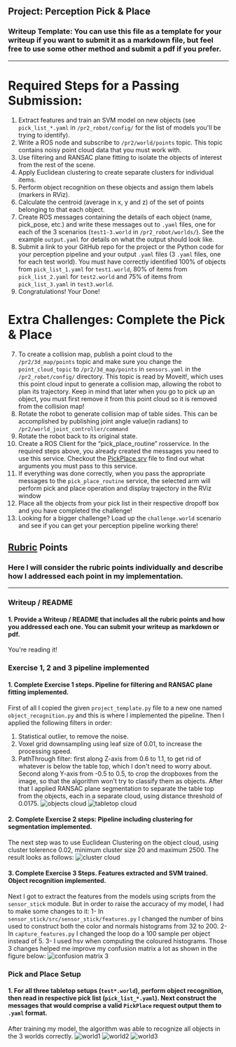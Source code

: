 ## Project: Perception Pick & Place
### Writeup Template: You can use this file as a template for your writeup if you want to submit it as a markdown file, but feel free to use some other method and submit a pdf if you prefer.

---


# Required Steps for a Passing Submission:
1. Extract features and train an SVM model on new objects (see `pick_list_*.yaml` in `/pr2_robot/config/` for the list of models you'll be trying to identify). 
2. Write a ROS node and subscribe to `/pr2/world/points` topic. This topic contains noisy point cloud data that you must work with.
3. Use filtering and RANSAC plane fitting to isolate the objects of interest from the rest of the scene.
4. Apply Euclidean clustering to create separate clusters for individual items.
5. Perform object recognition on these objects and assign them labels (markers in RViz).
6. Calculate the centroid (average in x, y and z) of the set of points belonging to that each object.
7. Create ROS messages containing the details of each object (name, pick_pose, etc.) and write these messages out to `.yaml` files, one for each of the 3 scenarios (`test1-3.world` in `/pr2_robot/worlds/`).  See the example `output.yaml` for details on what the output should look like.  
8. Submit a link to your GitHub repo for the project or the Python code for your perception pipeline and your output `.yaml` files (3 `.yaml` files, one for each test world).  You must have correctly identified 100% of objects from `pick_list_1.yaml` for `test1.world`, 80% of items from `pick_list_2.yaml` for `test2.world` and 75% of items from `pick_list_3.yaml` in `test3.world`.
9. Congratulations!  Your Done!

# Extra Challenges: Complete the Pick & Place
7. To create a collision map, publish a point cloud to the `/pr2/3d_map/points` topic and make sure you change the `point_cloud_topic` to `/pr2/3d_map/points` in `sensors.yaml` in the `/pr2_robot/config/` directory. This topic is read by Moveit!, which uses this point cloud input to generate a collision map, allowing the robot to plan its trajectory.  Keep in mind that later when you go to pick up an object, you must first remove it from this point cloud so it is removed from the collision map!
8. Rotate the robot to generate collision map of table sides. This can be accomplished by publishing joint angle value(in radians) to `/pr2/world_joint_controller/command`
9. Rotate the robot back to its original state.
10. Create a ROS Client for the “pick_place_routine” rosservice.  In the required steps above, you already created the messages you need to use this service. Checkout the [PickPlace.srv](https://github.com/udacity/RoboND-Perception-Project/tree/master/pr2_robot/srv) file to find out what arguments you must pass to this service.
11. If everything was done correctly, when you pass the appropriate messages to the `pick_place_routine` service, the selected arm will perform pick and place operation and display trajectory in the RViz window
12. Place all the objects from your pick list in their respective dropoff box and you have completed the challenge!
13. Looking for a bigger challenge?  Load up the `challenge.world` scenario and see if you can get your perception pipeline working there!

[//]: # (Image References)

[objects]: ./writeup_images/objects.png
[table]: ./writeup_images/table.png
[clusters]: ./writeup_images/clusters.png
[confusion3]: ./writeup_images/confusion3.png
[world1]: ./writeup_images/world1.png
[world2]: ./writeup_images/world2.png
[world3]: ./writeup_images/world3.png

## [Rubric](https://review.udacity.com/#!/rubrics/1067/view) Points
### Here I will consider the rubric points individually and describe how I addressed each point in my implementation.  

---
### Writeup / README

#### 1. Provide a Writeup / README that includes all the rubric points and how you addressed each one.  You can submit your writeup as markdown or pdf.  

You're reading it!

### Exercise 1, 2 and 3 pipeline implemented
#### 1. Complete Exercise 1 steps. Pipeline for filtering and RANSAC plane fitting implemented.
First of all I copied the given `project_template.py` file to a new one named `object_recognition.py` and this is where I implemented the pipeline.
Then I applied the following filters in order:
1. Statistical outlier, to remove the noise.
2. Voxel grid downsampling using leaf size of 0.01, to increase the processing speed.
3. PathThrough filter:
  first along Z-axis from 0.6 to 1.1, to get rid of whatever is below the table top, which I don't need to worry about.
  Second along Y-axis from -0.5 to 0.5, to crop the dropboxes from the image, so that the algorithm won't try to classify them as objects.
After that I applied RANSAC plane segmentation to separate the table top from the objects, each in a separate cloud, using distance threshold of 0.0175.
![objects cloud][objects]
![tabletop cloud][table] 
#### 2. Complete Exercise 2 steps: Pipeline including clustering for segmentation implemented.  
The next step was to use Euclidean Clustering on the object cloud, using cluster tolerence 0.02, minimum cluster size 20 and maximum 2500. The result looks as follows:
![cluster cloud][clusters]
#### 3. Complete Exercise 3 Steps.  Features extracted and SVM trained. Object recognition implemented.
Next I got to extract the features from the models using scripts from the `sensor_stick` module. But in order to raise the accuracy of my model, I had to make some changes to it:
1- In `sensor_stick/src/sensor_stick/features.py` I changed the number of bins used to construct both the color and normals histograms from 32 to 200.
2- In `capture_features.py` I changed the loop do a 100 sample per object instead of 5.
3- I used hsv when computing the coloured histograms.
Those 3 changes helped me improve my confusion matrix a lot as shown in the figure below:
![confusion matrix 3][confusion3]
### Pick and Place Setup

#### 1. For all three tabletop setups (`test*.world`), perform object recognition, then read in respective pick list (`pick_list_*.yaml`). Next construct the messages that would comprise a valid `PickPlace` request output them to `.yaml` format.
After training my model, the algorithm was able to recognize all objects in the 3 worlds correctly.
![world1][world1]
![world2][world2]
![world3][world3]




